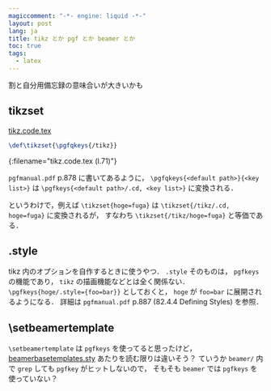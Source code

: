 ```yaml
---
magiccomment: "-*- engine: liquid -*-"
layout: post
lang: ja
title: tikz とか pgf とか beamer とか
toc: true
tags:
  - latex
---
```


割と自分用備忘録の意味合いが大きいかも

## tikzset
[tikz.code.tex](/usr/share/texlive/texmf-dist/tex/generic/pgf/frontendlayer/tikz/tikz.code.tex)
```tex
\def\tikzset{\pgfqkeys{/tikz}}
```
{:filename="tikz.code.tex (l.71)"}

`pgfmanual.pdf` p.878 に書いてあるように，
`\pgfqkeys{<default path>}{<key list>}` は
`\pgfkeys{<default path>/.cd, <key list>}` に変換される．

というわけで，例えば `\tikzset{hoge=fuga}` は
`\tikzset{/tikz/.cd, hoge=fuga}` に変換されるが，
すなわち `\tikzset{/tikz/hoge=fuga}` と等価である．

## .style
tikz 内のオプションを自作するときに使うやつ．
`.style` そのものは， `pgfkeys` の機能であり，
`tikz` の描画機能などとは全く関係ない．
`\pgfkeys{hoge/.style={foo=bar}}` としておくと，
`hoge` が `foo=bar` に展開されるようになる．
詳細は `pgfmanual.pdf` p.887 (82.4.4 Defining Styles) を参照．

## \setbeamertemplate
`\setbeamertemplate` は `pgfkeys` を使ってると思ったけど，
[beamerbasetemplates.sty](/usr/share/texlive/texmf-dist/tex/latex/beamer/beamerbasetemplates.sty) あたりを読む限りは違いそう？
ていうか `beamer/` 内で `grep` しても `pgfkey` がヒットしないので，
そもそも `beamer` では `pgfkeys` を使っていない？
